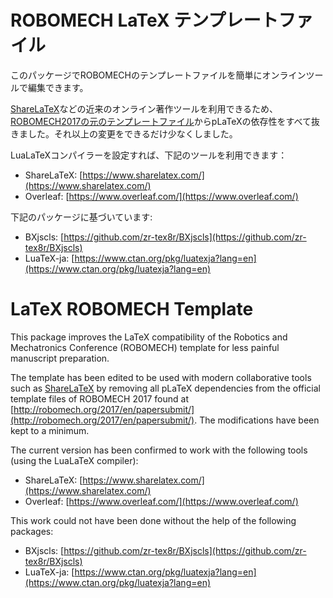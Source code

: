 # ROBOMECH LaTeX テンプレートファイル

このパッケージでROBOMECHのテンプレートファイルを簡単にオンラインツールで編集できます。

[ShareLaTeX](https://www.sharelatex.com/)などの近来のオンライン著作ツールを利用できるため、[ROBOMECH2017の元のテンプレートファイル](http://robomech.org/2017/en/papersubmit/)からpLaTeXの依存性をすべて抜きました。それ以上の変更をできるだけ少なくしました。

LuaLaTeXコンパイラーを設定すれば、下記のツールを利用できます：
* ShareLaTeX: [https://www.sharelatex.com/](https://www.sharelatex.com/)
* Overleaf: [https://www.overleaf.com/](https://www.overleaf.com/)

下記のパッケージに基づいています:
* BXjscls: [https://github.com/zr-tex8r/BXjscls](https://github.com/zr-tex8r/BXjscls)
* LuaTeX-ja: [https://www.ctan.org/pkg/luatexja?lang=en](https://www.ctan.org/pkg/luatexja?lang=en)



# LaTeX ROBOMECH Template

This package improves the LaTeX compatibility of the Robotics and Mechatronics Conference (ROBOMECH) template for less painful manuscript preparation.

The template has been edited to be used with modern collaborative tools such as [ShareLaTeX](https://www.sharelatex.com/) by removing all pLaTeX dependencies from the official template files of ROBOMECH 2017 found at [http://robomech.org/2017/en/papersubmit/](http://robomech.org/2017/en/papersubmit/). The modifications have been kept to a minimum.

The current version has been confirmed to work with the following tools (using the LuaLaTeX compiler):
* ShareLaTeX: [https://www.sharelatex.com/](https://www.sharelatex.com/)
* Overleaf: [https://www.overleaf.com/](https://www.overleaf.com/)

This work could not have been done without the help of the following packages:
* BXjscls: [https://github.com/zr-tex8r/BXjscls](https://github.com/zr-tex8r/BXjscls)
* LuaTeX-ja: [https://www.ctan.org/pkg/luatexja?lang=en](https://www.ctan.org/pkg/luatexja?lang=en)
